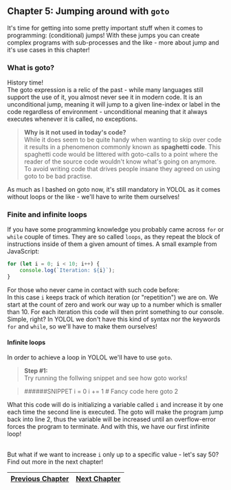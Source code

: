 ## Chapter 5: Jumping around with `goto`

It's time for getting into some pretty important stuff when it comes to programming:
(conditional) jumps! With these jumps you can create complex programs with sub-processes
and the like - more about jump and it's use cases in this chapter!

### What is goto?

History time!<br>
The goto expression is a relic of the past - while many languages still support the use
of it, you almost never see it in modern code. It is an unconditional jump, meaning
it will jump to a given line-index or label in the code regardless of environment - 
unconditional meaning that it always executes whenever it is called, no exceptions.

>**Why is it not used in today's code?**<br>
>While it does seem to be quite handy when wanting to skip over code it results in a
>phenomenon commonly known as **spaghetti code**. This spaghetti code would be littered
>with goto-calls to a point where the reader of the source code wouldn't know what's
>going on anymore. To avoid writing code that drives people insane they agreed on
>using goto to be bad practise.

As much as I bashed on goto now, it's still mandatory in YOLOL as it comes without
loops or the like - we'll have to write them ourselves!

### Finite and infinite loops

If you have some programming knowledge you probably came across `for` or `while` couple
of times. They are so called `loops`, as they repeat the block of instructions inside
of them a given amount of times. A small example from JavaScript:<br>

```js
for (let i = 0; i < 10; i++) {
    console.log(`Iteration: ${i}`);
}
```
For those who never came in contact with such code before:<br>
In this case `i` keeps track of which iteration (or "repetition") we are on. We start at the count of zero and work our way up to a number which is smaller than 10.
For each iteration this code will then print something to our console.<br>
Simple, right? In YOLOL we don't have this kind of syntax nor the keywords `for` and `while`, so we'll have to make them ourselves!

#### Infinite loops

In order to achieve a loop in YOLOL we'll have to use `goto`.

>**Step #1:**<br>
>Try running the follwing snippet and see how goto works!

>######SNIPPET
>i = 0
>i += 1
>\# Fancy code here
>goto 2

What this code will do is initializing a variable called `i` and increase it by one each
time the second line is executed. The goto will make the program jump back into line 2, 
thus the variable will be increased until an overflow-error forces the program to
terminate. And with this, we have our first infinite loop!<br><br>

But what if we want to increase `i` only up to a specific value - let's say 50?<br>
Find out more in the next chapter!

|[Previous Chapter](c4.md)|[Next Chapter](c6.md)|
|:-:|:-:|
